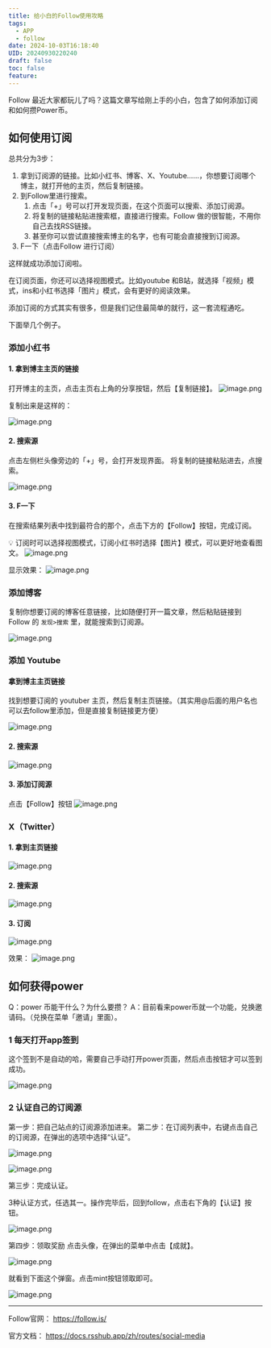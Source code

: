 ```yaml
---
title: 给小白的Follow使用攻略
tags:
  - APP
  - follow
date: 2024-10-03T16:18:40
UID: 20240930220240
draft: false
toc: false
feature:
---
```

Follow 最近大家都玩儿了吗？这篇文章写给刚上手的小白，包含了如何添加订阅和如何攒Power币。
## 如何使用订阅

总共分为3步：
1. 拿到订阅源的链接。比如小红书、博客、X、Youtube......，你想要订阅哪个博主，就打开他的主页，然后复制链接。
2. 到Follow里进行搜索。
	1. 点击「+」号可以打开发现页面，在这个页面可以搜索、添加订阅源。
	2. 将复制的链接粘贴进搜索框，直接进行搜索。Follow 做的很智能，不用你自己去找RSS链接。
	3. 甚至你可以尝试直接搜索博主的名字，也有可能会直接搜到订阅源。
3. F一下（点击Follow 进行订阅）

<!--more-->
这样就成功添加订阅啦。

在订阅页面，你还可以选择视图模式。比如youtube 和B站，就选择「视频」模式，ins和小红书选择「图片」模式，会有更好的阅读效果。

添加订阅的方式其实有很多，但是我们记住最简单的就行，这一套流程通吃。

下面举几个例子。

### 添加小红书

#### 1. 拿到博主主页的链接
打开博主的主页，点击主页右上角的分享按钮，然后【复制链接】。
![image.png](https://s2.loli.net/2024/10/03/LR3QwNlvVfyZ9Sm.jpg)

复制出来是这样的：

![image.png](https://s2.loli.net/2024/10/02/dThMRiy5zFkZql1.png)


#### 2. 搜索源

点击左侧栏头像旁边的「+」号，会打开发现界面。
将复制的链接粘贴进去，点搜索。

![image.png](https://s2.loli.net/2024/10/02/o7ChV9ILaN56qiS.png)

#### 3. F一下

在搜索结果列表中找到最符合的那个，点击下方的【Follow】按钮，完成订阅。

💡 订阅时可以选择视图模式，订阅小红书时选择【图片】模式，可以更好地查看图文。
![image.png](https://s2.loli.net/2024/10/03/avGfZTDgFYnVEk3.png)

显示效果：
![image.png](https://s2.loli.net/2024/10/03/3M1lxkTPECL9no8.png)



### 添加博客
复制你想要订阅的博客任意链接，比如随便打开一篇文章，然后粘贴链接到Follow 的 `发现>搜索` 里，就能搜索到订阅源。

![image.png](https://s2.loli.net/2024/10/03/v1YlnjVa2LI4Qq5.png)


### 添加 Youtube 

#### 拿到博主主页链接
找到想要订阅的 youtuber 主页，然后复制主页链接。（其实用@后面的用户名也可以去follow里添加，但是直接复制链接更方便）

![image.png](https://s2.loli.net/2024/10/03/ORJdUs1lMnp8ZXx.png)

#### 2. 搜索源
![image.png](https://s2.loli.net/2024/10/03/aW7z5HlE9iMTNme.png)


#### 3. 添加订阅源

点击【Follow】按钮
![image.png](https://s2.loli.net/2024/10/03/oAa4dfyHDeitsCG.png)

### X（Twitter）

#### 1. 拿到主页链接

![image.png](https://s2.loli.net/2024/10/03/Nrfei5MpFm6KcnS.png)

#### 2. 搜索源
![image.png](https://s2.loli.net/2024/10/03/5T7COqUaB8iKHmb.png)

#### 3. 订阅

![image.png](https://s2.loli.net/2024/10/03/cP1JNrKZgeiD9zv.png)

效果：
![image.png](https://s2.loli.net/2024/10/03/7LX1EvQmUuMtShJ.png)


## 如何获得power

Q：power 币能干什么？为什么要攒？
A：目前看来power币就一个功能，兑换邀请码。（兑换在菜单「邀请」里面）。

### 1 每天打开app签到

这个签到不是自动的哈，需要自己手动打开power页面，然后点击按钮才可以签到成功。

![image.png](https://s2.loli.net/2024/09/30/BOhKQR86obN25qP.png)

### 2 认证自己的订阅源

第一步：把自己站点的订阅源添加进来。
第二步：在订阅列表中，右键点击自己的订阅源，在弹出的选项中选择“认证”。

![image.png](https://s2.loli.net/2024/09/30/qYIsHuCBQFxEOTz.png)

![image.png](https://s2.loli.net/2024/09/30/kZCPyfNL8n4h3uQ.png)

第三步：完成认证。

3种认证方式，任选其一。操作完毕后，回到follow，点击右下角的【认证】按钮。

![image.png](https://s2.loli.net/2024/09/30/bUrqVSmR1ZEAWNd.png)

第四步：领取奖励
点击头像，在弹出的菜单中点击【成就】。

![image.png](https://s2.loli.net/2024/09/30/3Qgp5vZTMzuhFOo.png)

就看到下面这个弹窗。点击mint按钮领取即可。

![image.png](https://s2.loli.net/2024/09/30/sVqQaERXyxD3unF.png)

---
Follow官网： https://follow.is/

官方文档： https://docs.rsshub.app/zh/routes/social-media